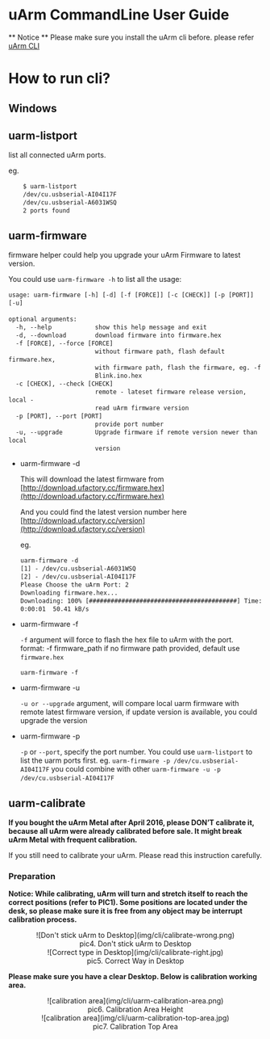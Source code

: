 # uArm CommandLine User Guide

** Notice **
Please make sure you install the uArm cli before. please refer [uArm CLI](cli_installation.md)

# How to run cli?

## Windows


## uarm-listport

list all connected uArm ports.

eg.
```
    $ uarm-listport
    /dev/cu.usbserial-AI04I17F
    /dev/cu.usbserial-A6031WSQ
    2 ports found
```


## uarm-firmware

firmware helper could help you upgrade your uArm Firmware to latest version.

You could use `uarm-firmware -h` to list all the usage:

```
usage: uarm-firmware [-h] [-d] [-f [FORCE]] [-c [CHECK]] [-p [PORT]] [-u]

optional arguments:
  -h, --help            show this help message and exit
  -d, --download        download firmware into firmware.hex
  -f [FORCE], --force [FORCE]
                        without firmware path, flash default firmware.hex,
                        with firmware path, flash the firmware, eg. -f
                        Blink.ino.hex
  -c [CHECK], --check [CHECK]
                        remote - lateset firmware release version, local -
                        read uArm firmware version
  -p [PORT], --port [PORT]
                        provide port number
  -u, --upgrade         Upgrade firmware if remote version newer than local
                        version
```

- uarm-firmware -d

    This will download the latest firmware from [http://download.ufactory.cc/firmware.hex](http://download.ufactory.cc/firmware.hex)

    And you could find the latest version number here [http://download.ufactory.cc/version](http://download.ufactory.cc/version)

    eg.
    ```
    uarm-firmware -d
    [1] - /dev/cu.usbserial-A6031WSQ
    [2] - /dev/cu.usbserial-AI04I17F
    Please Choose the uArm Port: 2
    Downloading firmware.hex...
    Downloading: 100% [#########################################] Time: 0:00:01  50.41 kB/s
    ```

- uarm-firmware -f

    `-f` argument will force to flash the hex file to uArm with the port.  
    format: -f firmware_path
    if no firmware path provided, default use `firmware.hex`

    ```
    uarm-firmware -f
    ```
- uarm-firmware -u

    `-u or --upgrade` argument, will compare local uarm firmware with remote latest firmware version, if update version is available,
    you could upgrade the version

- uarm-firmware -p

    `-p` or `--port`, specify the port number. You could use `uarm-listport` to list the uarm ports first.
    eg.
    `uarm-firmware -p /dev/cu.usbserial-AI04I17F`
    you could combine with other
    `uarm-firmware -u -p /dev/cu.usbserial-AI04I17F`

## uarm-calibrate

   **If you bought the uArm Metal after April 2016, please DON’T calibrate it, because all uArm were already calibrated before sale. It might break uArm Metal with frequent calibration.**

   If you still need to calibrate your uArm. Please read this instruction carefully.

### Preparation  

   **Notice: While calibrating, uArm will turn and stretch itself to reach the correct positions (refer to PIC1). Some positions are located under the desk, so please make sure it is free from any object may be interrupt calibration process.**

<center>![Don't stick uArm to Desktop](img/cli/calibrate-wrong.png)</center>
<center>pic4. Don't stick uArm to Desktop</center>

<center>![Correct type in Desktop](img/cli/calibrate-right.jpg)</center>
<center>pic5. Correct Way in Desktop</center>


**Please make sure you have a clear Desktop. Below is calibration working area.**

<center> ![calibration area](img/cli/uarm-calibration-area.png) </center>
<center>pic6. Calibration Area Height</center>

<center> ![calibration area](img/cli/uarm-calibration-top-area.jpg) </center>
<center>pic7. Calibration Top Area</center>
